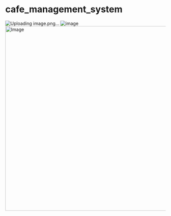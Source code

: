 # cafe_management_system

![Uploading image.png…]()
![image](https://github.com/user-attachments/assets/ad3110f0-b131-4d07-8ff3-8ac23eff430e)
<img width="1366" height="581" alt="Image" src="https://github.com/user-attachments/assets/ac74fa7d-8f69-4a12-bec4-cb01c279a743" />
